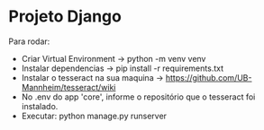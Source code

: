 # Projeto Django

Para rodar:

* Criar Virtual Environment -> python -m venv venv
* Instalar dependencias -> pip install -r requirements.txt 
* Instalar o tesseract na sua maquina -> https://github.com/UB-Mannheim/tesseract/wiki 
* No .env do app 'core', informe o repositório que o tesseract foi instalado.
* Executar:  python manage.py runserver
 
